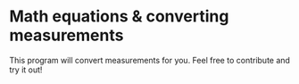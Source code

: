 # Math equations & converting measurements
This program will convert measurements for you.
Feel free to contribute and try it out!